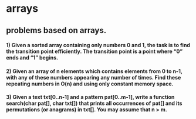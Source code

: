 # arrays

## problems based on arrays.

#### 1) Given a sorted array containing only numbers 0 and 1, the task is to find the transition point efficiently. The transition point is a point where “0” ends and “1” begins.

#### 2) Given an array of n elements which contains elements from 0 to n-1, with any of these numbers appearing any number of times. Find these repeating numbers in O(n) and using only constant memory space.

#### 3) Given a text txt[0..n-1] and a pattern pat[0..m-1], write a function search(char pat[], char txt[]) that prints all occurrences of pat[] and its permutations (or anagrams) in txt[]. You may assume that n > m.
